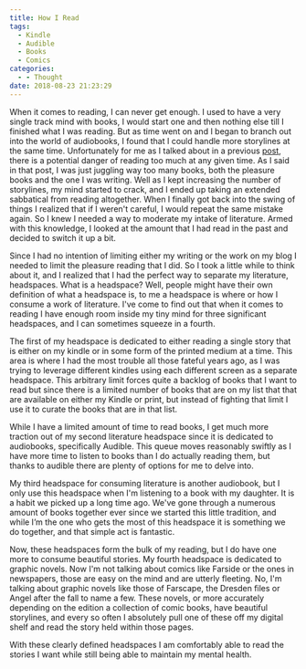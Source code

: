 ```yaml
---
title: How I Read
tags:
  - Kindle
  - Audible
  - Books
  - Comics
categories:
  - - Thought
date: 2018-08-23 21:23:29
---
```


When it comes to reading, I can never get enough.  I used to have a very single track mind with books, I would start one and then nothing else till I finished what I was reading.  But as time went on and I began to branch out into the world of audiobooks, I found that I could handle more storylines at the same time.  Unfortunately for me as I talked about in a previous [post](https://www.stevenmeehan.com/archives/2018/04/29/can-reading-too-much-be-the-same-as-not-reading-at-all), there is a potential danger of reading too much at any given time.<!-- more -->  As I said in that post, I was just juggling way too many books, both the pleasure books and the one I was writing.  Well as I kept increasing the number of storylines, my mind started to crack, and I ended up taking an extended sabbatical from reading altogether.  When I finally got back into the swing of things I realized that if I weren't careful, I would repeat the same mistake again.  So I knew I needed a way to moderate my intake of literature.  Armed with this knowledge, I looked at the amount that I had read in the past and decided to switch it up a bit.

Since I had no intention of limiting either my writing or the work on my blog I needed to limit the pleasure reading that I did.  So I took a little while to think about it, and I realized that I had the perfect way to separate my literature, headspaces.  What is a headspace?  Well, people might have their own definition of what a headspace is, to me a headspace is where or how I consume a work of literature.  I've come to find out that when it comes to reading I have enough room inside my tiny mind for three significant headspaces, and I can sometimes squeeze in a fourth.

The first of my headspace is dedicated to either reading a single story that is either on my kindle or in some form of the printed medium at a time.  This area is where I had the most trouble all those fateful years ago, as I was trying to leverage different kindles using each different screen as a separate headspace.  This arbitrary limit forces quite a backlog of books that I want to read but since there is a limited number of books that are on my list that that are available on either my Kindle or print, but instead of fighting that limit I use it to curate the books that are in that list.

While I have a limited amount of time to read books, I get much more traction out of my second literature headspace since it is dedicated to audiobooks, specifically Audible.  This queue moves reasonably swiftly as I have more time to listen to books than I do actually reading them, but thanks to audible there are plenty of options for me to delve into.

My third headspace for consuming literature is another audiobook, but I only use this headspace when I'm listening to a book with my daughter.  It is a habit we picked up a long time ago.  We've gone through a numerous amount of books together ever since we started this little tradition, and while I’m the one who gets the most of this headspace it is something we do together, and that simple act is fantastic.

Now, these headspaces form the bulk of my reading, but I do have one more to consume beautiful stories.  My fourth headspace is dedicated to graphic novels.  Now I'm not talking about comics like Farside or the ones in newspapers, those are easy on the mind and are utterly fleeting.  No, I'm talking about graphic novels like those of Farscape, the Dresden files or Angel after the fall to name a few.  These novels, or more accurately depending on the edition a collection of comic books, have beautiful storylines, and every so often I absolutely pull one of these off my digital shelf and read the story held within those pages.

With these clearly defined headspaces I am comfortably able to read the stories I want while still being able to maintain my mental health.